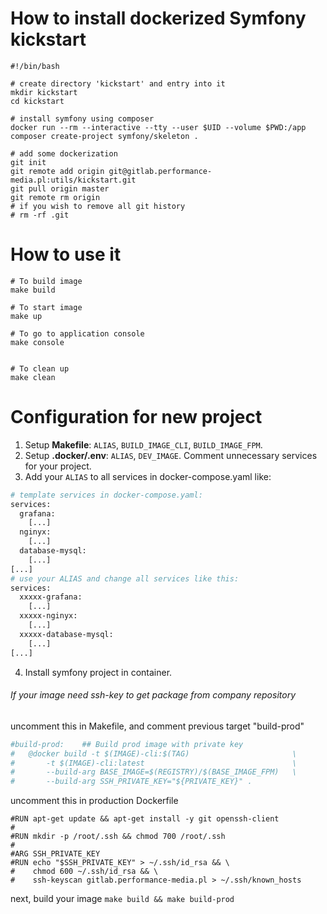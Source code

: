 # How to install dockerized Symfony kickstart


```shell script
#!/bin/bash

# create directory 'kickstart' and entry into it
mkdir kickstart
cd kickstart

# install symfony using composer
docker run --rm --interactive --tty --user $UID --volume $PWD:/app composer create-project symfony/skeleton .

# add some dockerization
git init
git remote add origin git@gitlab.performance-media.pl:utils/kickstart.git
git pull origin master
git remote rm origin
# if you wish to remove all git history
# rm -rf .git
```

# How to use it
```shell script
# To build image
make build

# To start image
make up

# To go to application console
make console


# To clean up
make clean 
```

# Configuration for new project
1. Setup **Makefile**: `ALIAS`, `BUILD_IMAGE_CLI`, `BUILD_IMAGE_FPM`.
2. Setup **.docker/.env**: `ALIAS`, `DEV_IMAGE`.
Comment unnecessary services for your project.
3. Add your `ALIAS` to all services in docker-compose.yaml like:
```bash
# template services in docker-compose.yaml:
services:
  grafana:
    [...]
  nginyx:
    [...]
  database-mysql:
    [...]
[...]
# use your ALIAS and change all services like this:
services:
  xxxxx-grafana:
    [...]
  xxxxx-nginyx:
    [...]
  xxxxx-database-mysql:
    [...]
[...]
```
4. Install symfony project in container.


###### If your image need ssh-key to get package from company repository
uncomment this in Makefile, and comment previous target "build-prod"
```bash
#build-prod:	## Build prod image with private key
#	@docker build -t $(IMAGE)-cli:$(TAG)                       \
#		-t $(IMAGE)-cli:latest                                 \
#		--build-arg BASE_IMAGE=$(REGISTRY)/$(BASE_IMAGE_FPM)   \
#       --build-arg SSH_PRIVATE_KEY="${PRIVATE_KEY}" .
```

uncomment this in production Dockerfile
```
#RUN apt-get update && apt-get install -y git openssh-client
#
#RUN mkdir -p /root/.ssh && chmod 700 /root/.ssh
#
#ARG SSH_PRIVATE_KEY
#RUN echo "$SSH_PRIVATE_KEY" > ~/.ssh/id_rsa && \
#    chmod 600 ~/.ssh/id_rsa && \
#    ssh-keyscan gitlab.performance-media.pl > ~/.ssh/known_hosts
```
next, build your image `make build && make build-prod`